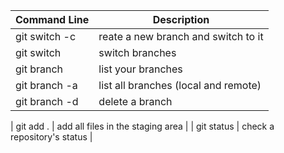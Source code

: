 | Command Line               | Description                          |
| -------------------------- | ------------------------------------ |
| git switch -c <branchname> | reate a new branch and switch to it  |
| git switch <branchname>    | switch branches                      |
| git branch                 | list your branches                   |
| git branch -a              | list all branches (local and remote) |
| git branch -d <branchname> | delete a branch                      |

| git add . | add all files in the staging area |
| git status | check a repository's status |
